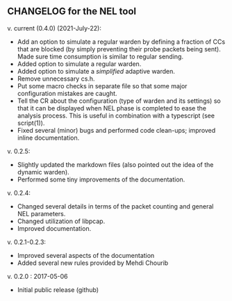 ## CHANGELOG for the NEL tool

v. current (0.4.0) (2021-July-22):
 * Add an option to simulate a regular warden by defining a fraction of CCs that are blocked (by simply preventing their probe packets being sent). Made sure time consumption is similar to regular sending.
 * Added option to simulate a regular warden.
 * Added option to simulate a *simplified* adaptive warden.
 * Remove unnecessary cs.h.
 * Put some macro checks in separate file so that some major configuration mistakes are caught.
 * Tell the CR about the configuration (type of warden and its settings) so that it can be displayed when NEL phase is completed to ease the analysis process. This is useful in combination with a typescript (see script(1)).
 * Fixed several (minor) bugs and performed code clean-ups; improved inline documentation.

v. 0.2.5:
 * Slightly updated the markdown files (also pointed out the idea of the dynamic warden).
 * Performed some tiny improvements of the documentation.

v. 0.2.4:
 * Changed several details in terms of the packet counting and general NEL parameters.
 * Changed utilization of libpcap.
 * Improved documentation.

v. 0.2.1-0.2.3:
 * Improved several aspects of the documentation
 * Added several new rules provided by Mehdi Chourib

v. 0.2.0 : 2017-05-06
 * Initial public release (github)

